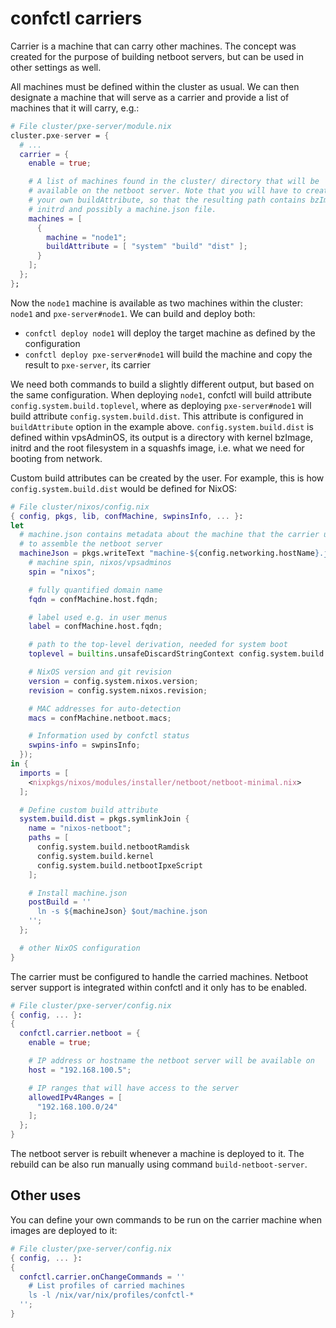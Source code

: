 # confctl carriers
Carrier is a machine that can carry other machines. The concept was created
for the purpose of building netboot servers, but can be used in other settings
as well.

All machines must be defined within the cluster as usual. We can then designate
a machine that will serve as a carrier and provide a list of machines that it
will carry, e.g.:

```nix
# File cluster/pxe-server/module.nix
cluster.pxe-server = {
  # ...
  carrier = {
    enable = true;

    # A list of machines found in the cluster/ directory that will be
    # available on the netboot server. Note that you will have to create
    # your own buildAttribute, so that the resulting path contains bzImage,
    # initrd and possibly a machine.json file.
    machines = [
      {
        machine = "node1";
        buildAttribute = [ "system" "build" "dist" ];
      }
    ];
  };
};
```

Now the `node1` machine is available as two machines within the cluster:
`node1` and `pxe-server#node1`. We can build and deploy both:

  * `confctl deploy node1` will deploy the target machine as defined by the configuration
  * `confctl deploy pxe-server#node1` will build the machine and copy the result to `pxe-server`, its carrier

We need both commands to build a slightly different output, but based on the same
configuration. When deploying `node1`, confctl will build attribute
`config.system.build.toplevel`, where as deploying `pxe-server#node1` will build
attribute `config.system.build.dist`. This attribute is configured in `buildAttribute`
option in the example above. `config.system.build.dist` is defined within vpsAdminOS,
its output is a directory with kernel bzImage, initrd and the root filesystem
in a squashfs image, i.e. what we need for booting from network.

Custom build attributes can be created by the user. For example, this is how
`config.system.build.dist` would be defined for NixOS:

```nix
# File cluster/nixos/config.nix
{ config, pkgs, lib, confMachine, swpinsInfo, ... }:
let
  # machine.json contains metadata about the machine that the carrier uses
  # to assemble the netboot server
  machineJson = pkgs.writeText "machine-${config.networking.hostName}.json" (builtins.toJSON {
    # machine spin, nixos/vpsadminos
    spin = "nixos";

    # fully quantified domain name
    fqdn = confMachine.host.fqdn;

    # label used e.g. in user menus
    label = confMachine.host.fqdn;

    # path to the top-level derivation, needed for system boot
    toplevel = builtins.unsafeDiscardStringContext config.system.build.toplevel;

    # NixOS version and git revision
    version = config.system.nixos.version;
    revision = config.system.nixos.revision;

    # MAC addresses for auto-detection
    macs = confMachine.netboot.macs;

    # Information used by confctl status
    swpins-info = swpinsInfo;
  });
in {
  imports = [
    <nixpkgs/nixos/modules/installer/netboot/netboot-minimal.nix>
  ];

  # Define custom build attribute
  system.build.dist = pkgs.symlinkJoin {
    name = "nixos-netboot";
    paths = [
      config.system.build.netbootRamdisk
      config.system.build.kernel
      config.system.build.netbootIpxeScript
    ];

    # Install machine.json
    postBuild = ''
      ln -s ${machineJson} $out/machine.json
    '';
  };

  # other NixOS configuration
}
```

The carrier must be configured to handle the carried machines. Netboot server
support is integrated within confctl and it only has to be enabled.

```nix
# File cluster/pxe-server/config.nix
{ config, ... }:
{
  confctl.carrier.netboot = {
    enable = true;

    # IP address or hostname the netboot server will be available on
    host = "192.168.100.5";

    # IP ranges that will have access to the server
    allowedIPv4Ranges = [
      "192.168.100.0/24"
    ];
  };
}
```

The netboot server is rebuilt whenever a machine is deployed to it.
The rebuild can be also run manually using command `build-netboot-server`.

## Other uses
You can define your own commands to be run on the carrier machine when
images are deployed to it:

```nix
# File cluster/pxe-server/config.nix
{ config, ... }:
{
  confctl.carrier.onChangeCommands = ''
    # List profiles of carried machines
    ls -l /nix/var/nix/profiles/confctl-*
  '';
}
```
